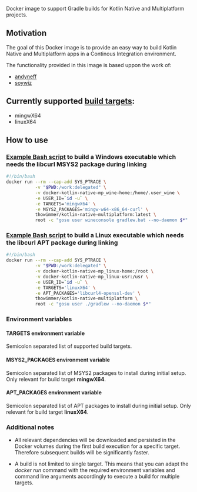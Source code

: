 Docker image to support Gradle builds for Kotlin Native and Multiplatform projects.

## Motivation
The goal of this Docker image is to provide an easy way to build Kotlin Native and Multiplatform apps in a Continous Integration environment.

The functionality provided in this image is based uppon the work of:
* [andyneff](https://github.com/andyneff/wine_msys64)
* [soywiz](https://github.com/soywiz/docker-wine-openjdk-gradle-kotlin-native)

## Currently supported [build targets](https://kotlinlang.org/docs/reference/building-mpp-with-gradle.html#supported-platforms):
* mingwX64
* linuxX64

## How to use
### [Example Bash script](gradlew_win) to build a Windows executable which needs the libcurl MSYS2 package during linking
```bash
#!/bin/bash
docker run --rm --cap-add SYS_PTRACE \
           -v "$PWD:/work:delegated" \
           -v docker-kotlin-native-mp_wine-home:/home/.user_wine \
           -e USER_ID=`id -u` \
           -e TARGETS='mingwX64' \
      	   -e MSYS2_PACKAGES='mingw-w64-x86_64-curl' \
           thowimmer/kotlin-native-multiplatform:latest \
           root -c "gosu user wineconsole gradlew.bat --no-daemon $*"
```

### [Example Bash script](gradlew_linux) to build a Linux executable which needs the libcurl APT package during linking
```bash
#!/bin/bash
docker run --rm --cap-add SYS_PTRACE \
           -v "$PWD:/work:delegated" \
           -v docker-kotlin-native-mp_linux-home:/root \
           -v docker-kotlin-native-mp_linux-usr:/usr \
           -e USER_ID=`id -u` \
           -e TARGETS='linuxX64' \
           -e APT_PACKAGES='libcurl4-openssl-dev' \
           thowimmer/kotlin-native-multiplatform \
           root -c "gosu user ./gradlew --no-daemon $*"
```

### Environment variables
#### TARGETS environment variable
Semicolon separated list of supported build targets.

#### MSYS2_PACKAGES environment variable
Semicolon separated list of MSYS2 packages to install during initial setup. Only relevant for build target **mingwX64**.

#### APT_PACKAGES environment variable
Semicolon separated list of APT packages to install during initial setup. Only relevant for build target **linuxX64**.

### Additional notes
* All relevant dependencies will be downloaded and persisted in the Docker volumes during the first build execution for a specific target. Therefore subsequent builds will be significantly faster.

* A build is not limited to single target. This means that you can adapt the *docker run* command with the required environment variables and command line arguments accordingly to execute a build for multiple targets.
